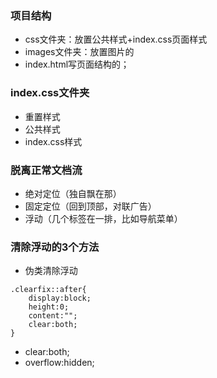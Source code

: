 ### 项目结构
- css文件夹：放置公共样式+index.css页面样式
- images文件夹：放置图片的
- index.html写页面结构的；

### index.css文件夹
- 重置样式
- 公共样式
- index.css样式

### 脱离正常文档流
- 绝对定位（独自飘在那）
- 固定定位（回到顶部，对联广告）
- 浮动（几个标签在一排，比如导航菜单）

### 清除浮动的3个方法
- 伪类清除浮动
```
.clearfix::after{
    display:block;
    height:0;
    content:"";
    clear:both;
}
```
- clear:both;
- overflow:hidden;











